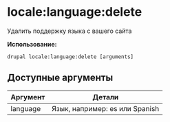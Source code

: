 # locale:language:delete
Удалить поддержку языка с вашего сайта

**Использование:**
```
drupal locale:language:delete [arguments]
```

## Доступные аргументы
Аргумент | Детали
---------|-------------
language | Язык, например: es или Spanish
